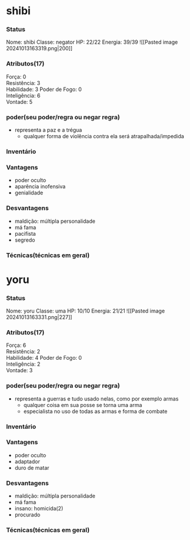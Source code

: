 # shibi
### Status
Nome: shibi
Classe: negator
HP: 22/22
Energia: 39/39 
![[Pasted image 20241013163319.png|200]]
### Atributos(17) 
Força: 0   
Resistência: 3    
Habilidade: 3
Poder de Fogo: 0  
Inteligência: 6  
Vontade: 5  
### poder(seu poder/regra ou negar regra)
- representa a paz e a trégua
	- qualquer forma de violência contra ela será atrapalhada/impedida
### Inventário  


### Vantagens
- poder oculto
- aparência inofensiva
- genialidade

### Desvantagens 
- maldição: múltipla personalidade
- má fama
- pacifista
- segredo

### Técnicas(técnicas em geral)


# yoru
### Status
Nome: yoru
Classe: uma
HP: 10/10
Energia: 21/21 
![[Pasted image 20241013163331.png|227]]
### Atributos(17) 
Força: 6   
Resistência: 2    
Habilidade: 4
Poder de Fogo: 0  
Inteligência: 2  
Vontade: 3  

### poder(seu poder/regra ou negar regra)
- representa a guerras e tudo usado nelas, como por exemplo armas
	- qualquer coisa em sua posse se torna uma arma
	- especialista no uso de todas as armas e forma de combate

### Inventário  


### Vantagens
- poder oculto
- adaptador
- duro de matar

### Desvantagens 
- maldição: múltipla personalidade
- má fama
- insano: homicida(2)
- procurado

### Técnicas(técnicas em geral)